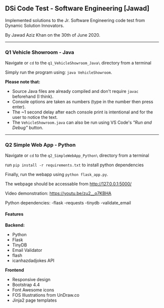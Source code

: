 ## DSi Code Test - Software Engineering [Jawad]

Implemented solutions to the Jr. Software Engineering code test from Dynamic Solution Innovators.

By Jawad Aziz Khan on the 30th of June 2020.

---

### Q1 Vehicle Showroom - Java

Navigate or ```cd``` to the ```q1_VehicleShowroom_Java\``` directory from a terminal

Simply run the program using: ```java VehicleShowroom```.


**Please note that:**
- Source Java files are already compiled and don't require ```javac``` beforehand (I think).
- Console options are taken as numbers (type in the number then press enter).
- The ~1 second delay after each console print is intentional and for the user to notice the text.
- The ```VehicleShowroom.java``` can also be run using VS Code's *"Run and Debug"* button.

---

### Q2 Simple Web App - Python

Navigate or ```cd``` to the ```q2_SimpleWebApp_Python\``` directory from a terminal

run ```pip install -r requirements.txt``` to install python dependencies

Finally, run the webapp using ```python flask_app.py```.

The webpage should be accessable from http://127.0.0.1:5000/

Video demonstration: https://youtu.be/zu2__o7KBHA

Python dependencies:
-flask
-requests
-tinydb
-validate_email

#### Features

**Backend:**
- Python
- Flask
- TinyDB
- Email Validator
- flash
- icanhazdadjokes API

**Frontend**
- Responsive design
- Bootstrap 4.4
- Font Awesome icons
- FOS Illustrations from UnDraw.co
- Jinja2 page templates
